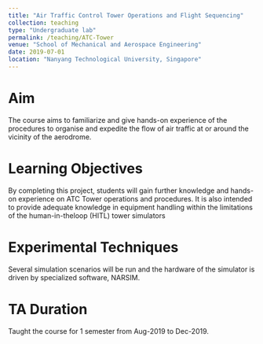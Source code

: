 ```yaml
---
title: "Air Traffic Control Tower Operations and Flight Sequencing"
collection: teaching
type: "Undergraduate lab"
permalink: /teaching/ATC-Tower
venue: "School of Mechanical and Aerospace Engineering"
date: 2019-07-01
location: "Nanyang Technological University, Singapore"
---
```


Aim
======
The course aims to familiarize and give hands-on experience of the procedures to organise and expedite the flow of air traffic at or around the vicinity of the aerodrome.


Learning Objectives
======
By completing this project, students will gain further knowledge and hands-on experience on ATC Tower operations and procedures. It is also intended to provide adequate knowledge in equipment handling within the limitations of the human-in-theloop (HITL) tower simulators


Experimental Techniques
======
Several simulation scenarios will be run and the hardware of the simulator is driven by
specialized software, NARSIM.

TA Duration
======
Taught the course for 1 semester from Aug-2019 to Dec-2019.